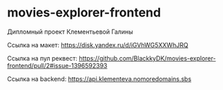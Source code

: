 # movies-explorer-frontend

Дипломный проект Клементьевой Галины

Ссылка на макет: https://disk.yandex.ru/d/iGVhWG5XXWhJRQ

Ссылка на пул реквест: https://github.com/BlackkyDK/movies-explorer-frontend/pull/2#issue-1396592393

Ссылка на backend: https://api.klementeva.nomoredomains.sbs


